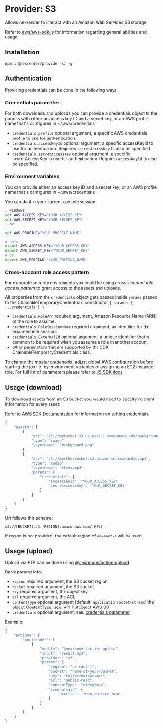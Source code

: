 # Provider: S3

Allows nexrender to interact with an Amazon Web Services S3 storage.

Refer to [aws/aws-sdk-js](https://github.com/aws/aws-sdk-js) for information regarding general abilities and usage.

## Installation

```
npm i @nexrender/provider-s3 -g
```

## Authentication

Providing credentials can be done in the following ways

### Credentials parameter

For both downloads and uploads you can provide a credentials object to the params with either an access key ID and a secret key, or an AWS profile name that's configured in ~/.aws/credentials

* `credentials.profile` optional argument, a specific AWS credentials profile to use for authentication.
* `credentials.accessKeyId` optional argument, a specific accessKeyId to use for authentication. Requires `secretAccessKey` to also be specified.
* `credentials.secretAccessKey` optional argument, a specific secretAccessKey to use for authentication. Requires `accessKeyId` to also be specified.

### Environment variables

You can provide either an access key ID and a secret key, or an AWS profile name that's configured in ~/.aws/credentials

You can do it in your current console session

```bat
; windows
set AWS_ACCESS_KEY="YOUR_ACCESS_KEY"
set AWS_SECRET_KEY="YOUR_SECRET_KEY"
; or

set AWS_PROFILE="YOUR_PROFILE_NAME"
```

```sh
# unix
export AWS_ACCESS_KEY="YOUR_ACCESS_KEY"
export AWS_SECRET_KEY="YOUR_SECRET_KEY"
# or
export AWS_PROFILE="YOUR_PROFILE_NAME"
```

### Cross-account role access pattern

For elaborate security enviroments you could be using _cross-account role access pattern_ to grant access to the assets and uploads.

All properties from the `credentials` object gets passed inside `params` passed to the ChainableTemporaryCredentrials constructor `{ params: { ...credentials } }`

* `credentials.RoleArn` required argument, Amazon Resource Name (ARN) of the role to assume.
* `credentials.RoleSessionName` required argument, an identifier for the assumed role session.
* `credentials.ExternalId` optional argument, a unique identifier that is common to be required when you assume a role in another account.
* other parameters that are supported by the SDK ChainableTemporaryCredentrials class.

To change the _master credentials_, adjust global AWS configuration before starting the job i.e. by environment variables or assigning an EC2 instance role.
For full list of parameters please refer to [JS SDK docs](https://docs.aws.amazon.com/AWSJavaScriptSDK/latest/AWS/ChainableTemporaryCredentials.html#constructor_details)

## Usage (download)

To download assets from an S3 bucket you would need to specify relevant information for every asset:

Refer to [AWS SDK Documentation](https://docs.aws.amazon.com/sdk-for-javascript/v2/developer-guide/setting-credentials-node.html) for information on setting credentials.

```js
{
    "assets": [
        {
            "src": "s3://mybucket.s3.us-east-1.amazonaws.com/background.jpg",
            "type": "image",
            "layerName": "background.png"
        },
        {
            "src": "s3://myotherbucket.s3.amazonaws.com/audio.mp3",
            "type": "audio",
            "layerName": "theme.mp3",
            "params": {
                "credentials": {
                    "accessKeyId": "YOUR_ACCESS_KEY",
                    "secretAccessKey": "YOUR_SECRET_KEY"
                }
            }
        }
    ]
}
````

Uri follows this scheme:

```
s3://[BUCKET].s3.[REGION].amazonaws.com/[KEY]
```

If region is not provided, the default region of `us-east-1` will be used.

## Usage (upload)

Upload via FTP can be done using [@nexrender/action-upload](../nexrender-action-upload)

Basic params info:

* `region` required argument, the S3 bucket region
* `bucket` required argument, the S3 bucket
* `key` required argument, the object key
* `acl` required argument, the ACL
* `contentType` optional argument [default: `application/octet-stream`] the object ContentType, see: [API PutObject AWS S3](https://docs.aws.amazon.com/AmazonS3/latest/API/API_PutObject.html#API_PutObject_RequestSyntax)
* `credentials`  optional argument, see: [credentials parameter](#credentials-parameter)

Example:

```js
{
    "actions": {
        "postrender": [
            {
                "module": "@nexrender/action-upload",
                "input": "result.mp4",
                "provider": "s3",
                "params": {
                    "region": "us-east-1",
                    "bucket": "name-of-your-bucket",
                    "key": "folder/output.mp4",
                    "acl": "public-read",
                    "contentType": "video/mp4",
                    "credentials": {
                        "profile": "YOUR_PROFILE_NAME"
                    }
                }
            }
        ]
    }
}
